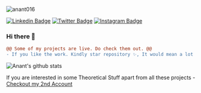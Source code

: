 <!--[![HitCount](http://hits.dwyl.com/anant016/ANANT016.svg)](http://hits.dwyl.com/anant016/ANANT016) -->
 <p align="left"> <img src="https://komarev.com/ghpvc/?username=anant016" alt="anant016" /> </p>
  

[![Linkedin Badge](https://img.shields.io/badge/-anant016-blue?style=flat-square&logo=Linkedin&logoColor=white&link=https://www.linkedin.com/in/anant016/)](https://www.linkedin.com/in/anant016/) [![Twitter Badge](https://img.shields.io/badge/-@coolanant999-1ca0f1?style=flat-square&labelColor=1ca0f1&logo=twitter&logoColor=white&link=https://twitter.com/coolanant999)](https://twitter.com/coolanant999) [![Instagram Badge](https://img.shields.io/badge/-@anant__________-D7008A?style=flat-square&labelColor=D7008A&logo=Instagram&logoColor=white&link=https://www.instagram.com/anant__________/)](https://www.instagram.com/anant__________/)

### Hi there 👋

```diff
@@ Some of my projects are live. Do check them out. @@
- If you like the work. Kindly star repository ✨, It would mean a lot me.
```

![Anant's github stats](https://github-readme-stats.vercel.app/api?username=anant016&show_icons=true)
<!--<img align="right" src="https://github-readme-stats.vercel.app/api/top-langs/?username=anant016&hide_border=true&hide=javascript,html">-->


If you are interested in some Theoretical Stuff apart from all these projects - [Checkout my 2nd Account](https://github.com/coolanant)




<!--
**Anant016/anant016** is a ✨ _special_ ✨ repository because its `README.md` (this file) appears on your GitHub profile.

Here are some ideas to get you started:

- 🔭 I’m currently working on ...
- 🌱 I’m currently learning ...
- 👯 I’m looking to collaborate on ...
- 🤔 I’m looking for help with ...
- 💬 Ask me about ...
- 📫 How to reach me: ...
- 😄 Pronouns: ...
- ⚡ Fun fact: ...
-->
